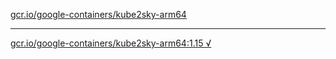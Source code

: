 [gcr.io/google-containers/kube2sky-arm64](https://hub.docker.com/r/anjia0532/google-containers.kube2sky-arm64/tags/) 

----
[gcr.io/google-containers/kube2sky-arm64:1.15 √](https://hub.docker.com/r/anjia0532/google-containers.kube2sky-arm64/tags/)

